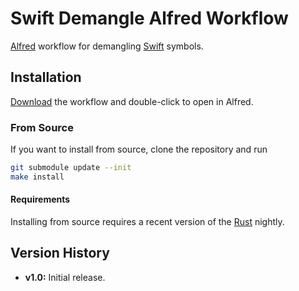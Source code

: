 # Swift Demangle Alfred Workflow

[Alfred][] workflow for demangling [Swift][] symbols.

[Alfred]: http://www.alfredapp.com
[Swift]: https://developer.apple.com/swift/

## Installation

[Download][] the workflow and double-click to open in Alfred.

[Download]: https://github.com/kballard/swift-demangle.alfredworkflow/releases/download/v1.0.0/Swift.Demangle.alfredworkflow

### From Source

If you want to install from source, clone the repository and run

```sh
git submodule update --init
make install
```

#### Requirements

Installing from source requires a recent version of the [Rust][] nightly.

[Rust]: http://www.rust-lang.org

## Version History

* **v1.0:** Initial release.

